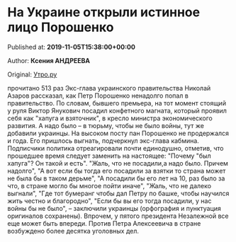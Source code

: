 
# На Украине открыли истинное лицо Порошенко

Published at: **2019-11-05T15:38:00+00:00**

Author: **Ксения АНДРЕЕВА**

Original: [Утро.ру](https://utro.ru/politics/2019/11/05/1423341.shtml)

прочитано 513 раз
Экс-глава украинского правительства Николай Азаров рассказал, как Петр Порошенко ненадолго попал в правительство.
По словам, бывшего премьера, на тот момент стоящий у руля Виктор Янукович посадил конфетного магната, который проявил себя как "хапуга и взяточник", в кресло министра экономического развития. А надо было – в тюрьму, чтобы не было войны, тут же добавили украинцы.
На высоком посту пан Порошенко не продержался и года. Его пришлось выгнать, подчеркнул экс-глава кабмина.
Подписчики политика отреагировали почти единодушно, отметив, что прошедшее время следует заменить на настоящее: "Почему "был хапуга"? Он такой и есть".
"Жаль, что не посадили,а надо было. Причем надолго", "А вот если бы тогда его посадили за взятки то страна может не была бы в таком дерьме", "А посадили бы его лет на 10, раз было за что, в стране могло бы многое пойти иначе", "Жаль, что не далеко выгнали", "Где тот бумеранг чтобы дал Петру по башке, чтобы научился жить честно и благородно", "Если бы вы его тогда посадили, у нас войны бы не было", – заключили украинцы (орфография и пунктуация оригиналов сохранены).
Впрочем, у пятого президента Незалежной все еще может быть впереди. Против Петра Алексеевича в стране возбуждено более десятка уголовных дел.
